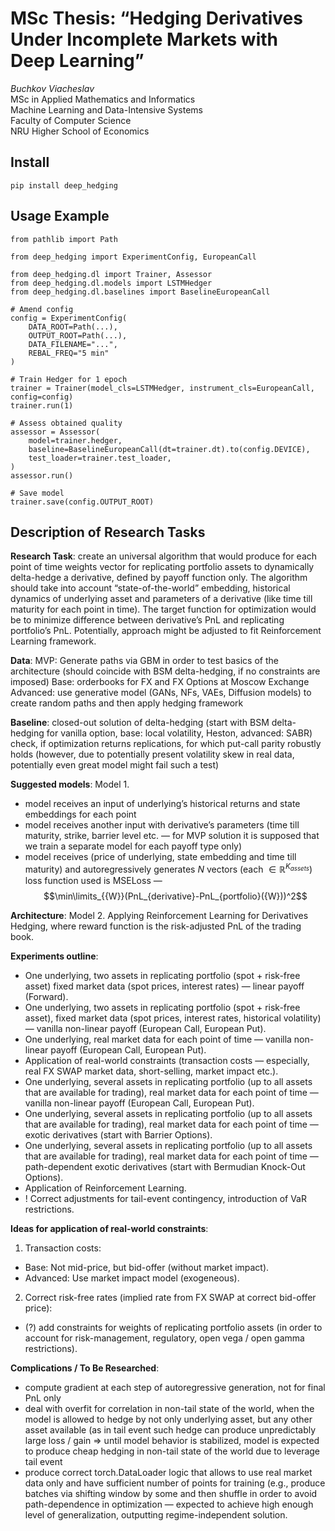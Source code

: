 # MSc Thesis: “Hedging Derivatives Under Incomplete Markets with Deep Learning”
_Buchkov Viacheslav_\
MSc in Applied Mathematics and 
Informatics\
Machine Learning and Data-Intensive Systems\
Faculty of Computer Science\
NRU Higher School of Economics

## Install

```
pip install deep_hedging
```

## Usage Example

```
from pathlib import Path

from deep_hedging import ExperimentConfig, EuropeanCall

from deep_hedging.dl import Trainer, Assessor
from deep_hedging.dl.models import LSTMHedger
from deep_hedging.dl.baselines import BaselineEuropeanCall

# Amend config
config = ExperimentConfig(
    DATA_ROOT=Path(...),
    OUTPUT_ROOT=Path(...),
    DATA_FILENAME="...",
    REBAL_FREQ="5 min"
)

# Train Hedger for 1 epoch
trainer = Trainer(model_cls=LSTMHedger, instrument_cls=EuropeanCall, config=config)
trainer.run(1)

# Assess obtained quality
assessor = Assessor(
    model=trainer.hedger,
    baseline=BaselineEuropeanCall(dt=trainer.dt).to(config.DEVICE),
    test_loader=trainer.test_loader,
)
assessor.run()

# Save model
trainer.save(config.OUTPUT_ROOT)
```

## Description of Research Tasks

**Research Task**: create an universal algorithm that would produce for each point of time weights vector for replicating portfolio assets to dynamically delta-hedge a derivative, defined by payoff function only. The algorithm should take into account “state-of-the-world” embedding, historical dynamics of underlying asset and parameters of a derivative (like time till maturity for each point in time). The target function for optimization would be to minimize difference between derivative’s PnL and replicating portfolio’s PnL.
Potentially, approach might be adjusted to fit Reinforcement Learning framework.

**Data**:
MVP: Generate paths via GBM in order to test basics of the architecture (should coincide with BSM delta-hedging, if no constraints are imposed)
Base: orderbooks for FX and FX Options at Moscow Exchange
Advanced: use generative model (GANs, NFs, VAEs, Diffusion models) to create random paths and then apply hedging framework

**Baseline**:
closed-out solution of delta-hedging (start with BSM delta-hedging for vanilla option, base: local volatility, Heston, advanced: SABR)
check, if optimization returns replications, for which put-call parity robustly holds (however, due to potentially present volatility skew in real data, potentially even great model might fail such a test)

**Suggested models**:
Model 1.
* model receives an input of underlying’s historical returns and state embeddings for each point
* model receives another input with derivative’s parameters (time till maturity, strike, barrier level etc. — for MVP solution it is supposed that we train a separate model for each payoff type only)
* model receives (price of underlying, state embedding and time till maturity) and autoregressively generates $N$ vectors (each $\in \mathbb{R}^{K_{assets}}$)
loss function used is MSELoss — $$\min\limits_{{W}}(PnL_{derivative}-PnL_{portfolio}({W}))^2$$

**Architecture**:
Model 2.
Applying Reinforcement Learning for Derivatives Hedging, where reward function is the risk-adjusted PnL of the trading book.

**Experiments outline**:
* One underlying, two assets in replicating portfolio (spot + risk-free asset) fixed market data (spot prices, interest rates) — linear payoff (Forward).
* One underlying, two assets in replicating portfolio (spot + risk-free asset), fixed market data (spot prices, interest rates, historical volatility) — vanilla non-linear payoff (European Call, European Put).
* One underlying, real market data for each point of time — vanilla non-linear payoff (European Call, European Put).
* Application of real-world constraints (transaction costs — especially, real FX SWAP market data, short-selling, market impact etc.).
* One underlying, several assets in replicating portfolio (up to all assets that are available for trading), real market data for each point of time — vanilla non-linear payoff (European Call, European Put).
* One underlying, several assets in replicating portfolio (up to all assets that are available for trading), real market data for each point of time — exotic derivatives (start with Barrier Options).
* One underlying, several assets in replicating portfolio (up to all assets that are available for trading), real market data for each point of time — path-dependent exotic derivatives (start with Bermudian Knock-Out Options).
* Application of Reinforcement Learning.
* ! Correct adjustments for tail-event contingency, introduction of VaR restrictions.

**Ideas for application of real-world constraints**:
1. Transaction costs:
* Base: Not mid-price, but bid-offer (without market impact).
* Advanced: Use market impact model (exogeneous).
2. Correct risk-free rates (implied rate from FX SWAP at correct bid-offer price):
* (?) add constraints for weights of replicating portfolio assets (in order to account for risk-management, regulatory, open vega / open gamma restrictions).

**Complications / To Be Researched**:
* compute gradient at each step of autoregressive generation, not for final PnL only
* deal with overfit for correlation in non-tail state of the world, when the model is allowed to hedge by not only underlying asset, but any other asset available (as in tail event such hedge can produce unpredictably large loss / gain => until model behavior is stabilized, model is expected to produce cheap hedging in non-tail state of the world due to leverage tail event
* produce correct torch.DataLoader logic that allows to use real market data only and have sufficient number of points for training (e.g., produce batches via shifting window by some  and then shuffle in order to avoid path-dependence in optimization — expected to achieve high enough level of generalization, outputting regime-independent solution.
